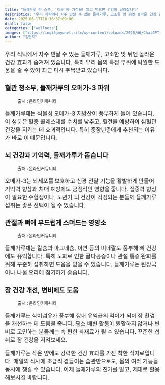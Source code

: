 ```yaml
---
title: "들깨가루 한 스푼, ‘이곳’에 기적을! 알고 먹으면 건강이 달라집니다"
description: "우리 식탁에서 자주 만날 수 있는 들깨가루, 고소한 맛 뒤엔 놀라운 건강 효과가 숨겨져 있습니다. 특히 우리 몸의 특정 부위에 탁월한 도움을 줄 수 있어 최근 다시 주목받고 있습니다."
date: 2025-06-17T18:16:37+09:00
draft: false
categories: ["wellness"]
images: ["https://ingihgoyonet.site/wp-content/uploads/2025/06/ChatGPT-Image-2025년-6월-17일-오후-06_16_17-1024x683.png", "https://ingihgoyonet.site/wp-content/uploads/2025/06/pexels-tima-miroshnichenko-6011602-1024x683.jpg", "https://ingihgoyonet.site/wp-content/uploads/2025/06/pexels-pixabay-207496-852x1024.jpg", "https://ingihgoyonet.site/wp-content/uploads/2025/06/pexels-cottonbro-5712686-1024x683.jpg"]
author: "김현지"
---
```


<p style="font-size:18px">우리 식탁에서 자주 만날 수 있는 들깨가루, 고소한 맛 뒤엔 놀라운 건강 효과가 숨겨져 있습니다. 특히 우리 몸의 특정 부위에 탁월한 도움을 줄 수 있어 최근 다시 주목받고 있습니다.</p> <h2 >혈관 청소부, 들깨가루의 오메가-3 파워</h2> <figure ><img src="https://ingihgoyonet.site/wp-content/uploads/2025/06/ChatGPT-Image-2025년-6월-17일-오후-06_16_17-1024x683.png" alt="" style="aspect-ratio:16/9;object-fit:cover"/><figcaption >출처 : 온라인커뮤니티</figcaption></figure> <p style="font-size:18px">들깨가루에는 식물성 오메가-3 지방산이 풍부하게 들어 있습니다. 이 성분은 혈중 콜레스테롤 수치를 낮추고, 혈전을 예방하여 심혈관 건강을 지키는 데 효과적입니다. 특히 중장년층에게 추천되는 이유가 바로 이 때문입니다.</p> <h2 >뇌 건강과 기억력, 들깨가루가 돕습니다</h2> <figure ><img src="https://ingihgoyonet.site/wp-content/uploads/2025/06/pexels-tima-miroshnichenko-6011602-1024x683.jpg" alt="" style="aspect-ratio:16/9;object-fit:cover"/><figcaption >출처 : 온라인커뮤니티</figcaption></figure> <p style="font-size:18px">오메가-3는 뇌세포를 보호하고 신경 전달 기능을 활발하게 만들어 기억력 향상과 치매 예방에도 긍정적인 영향을 줍니다. 집중력 향상이 필요한 수험생이나, 노년기 뇌 건강이 걱정되는 분들께 들깨가루 섭취는 좋은 선택이 될 수 있습니다.</p> <h2 >관절과 뼈에 부드럽게 스며드는 영양소</h2> <figure ><img src="https://ingihgoyonet.site/wp-content/uploads/2025/06/pexels-pixabay-207496-852x1024.jpg" alt="" style="aspect-ratio:16/9;object-fit:cover"/><figcaption >출처 : 온라인커뮤니티</figcaption></figure> <p style="font-size:18px">들깨가루에는 칼슘과 마그네슘, 아연 등의 미네랄도 풍부해 뼈 건강에도 유익합니다. 특히 노화로 인한 골다공증이나 관절 통증 완화를 위해 꾸준히 섭취하면 도움을 받을 수 있습니다. 들깨가루는 된장국이나 나물 요리에 첨가하기 좋습니다.</p> <h2 >장 건강 개선, 변비에도 도움</h2> <figure ><img src="https://ingihgoyonet.site/wp-content/uploads/2025/06/pexels-cottonbro-5712686-1024x683.jpg" alt="" style="aspect-ratio:16/9;object-fit:cover"/><figcaption >출처 : 온라인커뮤니티</figcaption></figure> <p style="font-size:18px">들깨가루는 식이섬유가 풍부해 장내 유익균의 먹이가 되어 장 환경을 개선하는 데 도움을 줍니다. 평소 배변 활동이 원활하지 않거나 변비로 고민하는 분들께는 속 편한 식재료가 될 수 있습니다. 꾸준한 섭취로 장 건강을 지켜보세요.</p> <p style="font-size:18px">들깨가루는 작은 양에도 강력한 건강 효과를 가진 착한 식재료입니다. 매일의 식사에 조금씩 곁들이는 습관만으로도, 몸의 여러 기능을 동시에 챙길 수 있습니다. 이제 들깨가루의 진가를 알고, 제대로 활용해보시길 바랍니다.</p>
